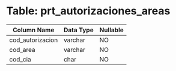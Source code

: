 # Table: prt_autorizaciones_areas

| Column Name | Data Type | Nullable |
|-------------|-----------|----------|
| cod_autorizacion | varchar | NO |
| cod_area | varchar | NO |
| cod_cia | char | NO |
